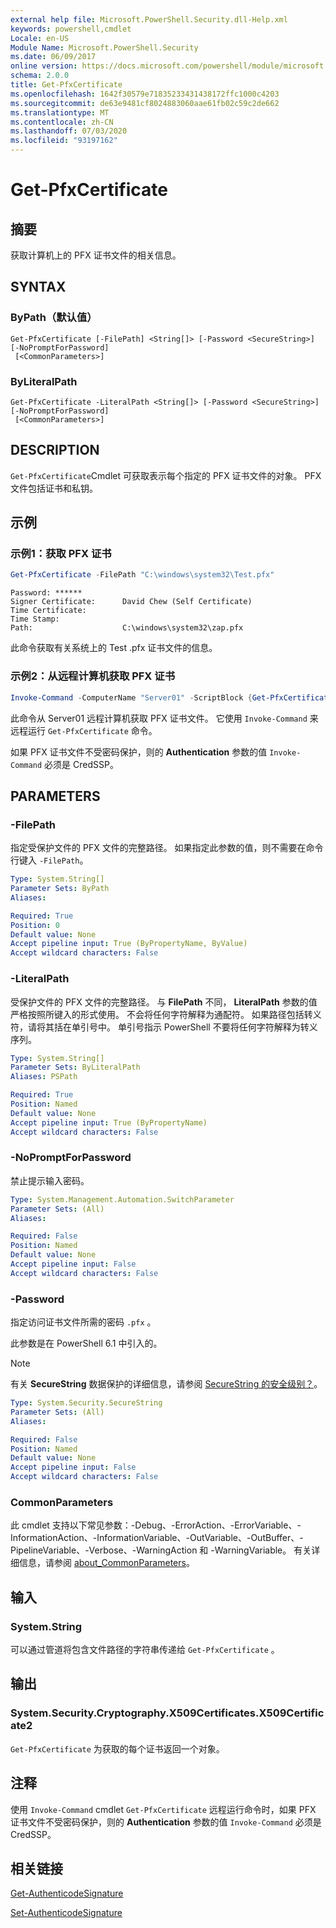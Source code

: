```yaml
---
external help file: Microsoft.PowerShell.Security.dll-Help.xml
keywords: powershell,cmdlet
Locale: en-US
Module Name: Microsoft.PowerShell.Security
ms.date: 06/09/2017
online version: https://docs.microsoft.com/powershell/module/microsoft.powershell.security/get-pfxcertificate?view=powershell-7&WT.mc_id=ps-gethelp
schema: 2.0.0
title: Get-PfxCertificate
ms.openlocfilehash: 1642f30579e71835233431438172ffc1000c4203
ms.sourcegitcommit: de63e9481cf8024883060aae61fb02c59c2de662
ms.translationtype: MT
ms.contentlocale: zh-CN
ms.lasthandoff: 07/03/2020
ms.locfileid: "93197162"
---
```

# Get-PfxCertificate

## 摘要
获取计算机上的 PFX 证书文件的相关信息。

## SYNTAX

### ByPath（默认值）

```
Get-PfxCertificate [-FilePath] <String[]> [-Password <SecureString>] [-NoPromptForPassword]
 [<CommonParameters>]
```

### ByLiteralPath

```
Get-PfxCertificate -LiteralPath <String[]> [-Password <SecureString>] [-NoPromptForPassword]
 [<CommonParameters>]
```

## DESCRIPTION

`Get-PfxCertificate`Cmdlet 可获取表示每个指定的 PFX 证书文件的对象。
PFX 文件包括证书和私钥。

## 示例

### 示例1：获取 PFX 证书

```powershell
Get-PfxCertificate -FilePath "C:\windows\system32\Test.pfx"
```

```output
Password: ******
Signer Certificate:      David Chew (Self Certificate)
Time Certificate:
Time Stamp:
Path:                    C:\windows\system32\zap.pfx
```

此命令获取有关系统上的 Test .pfx 证书文件的信息。

### 示例2：从远程计算机获取 PFX 证书

```powershell
Invoke-Command -ComputerName "Server01" -ScriptBlock {Get-PfxCertificate -FilePath "C:\Text\TestNoPassword.pfx"} -Authentication CredSSP
```

此命令从 Server01 远程计算机获取 PFX 证书文件。 它使用 `Invoke-Command` 来远程运行 `Get-PfxCertificate` 命令。

如果 PFX 证书文件不受密码保护，则的 **Authentication** 参数的值 `Invoke-Command` 必须是 CredSSP。

## PARAMETERS

### -FilePath

指定受保护文件的 PFX 文件的完整路径。 如果指定此参数的值，则不需要在命令行键入 `-FilePath`。

```yaml
Type: System.String[]
Parameter Sets: ByPath
Aliases:

Required: True
Position: 0
Default value: None
Accept pipeline input: True (ByPropertyName, ByValue)
Accept wildcard characters: False
```

### -LiteralPath

受保护文件的 PFX 文件的完整路径。 与 **FilePath** 不同， **LiteralPath** 参数的值严格按照所键入的形式使用。 不会将任何字符解释为通配符。 如果路径包括转义符，请将其括在单引号中。 单引号指示 PowerShell 不要将任何字符解释为转义序列。

```yaml
Type: System.String[]
Parameter Sets: ByLiteralPath
Aliases: PSPath

Required: True
Position: Named
Default value: None
Accept pipeline input: True (ByPropertyName)
Accept wildcard characters: False
```

### -NoPromptForPassword

禁止提示输入密码。

```yaml
Type: System.Management.Automation.SwitchParameter
Parameter Sets: (All)
Aliases:

Required: False
Position: Named
Default value: None
Accept pipeline input: False
Accept wildcard characters: False
```

### -Password

指定访问证书文件所需的密码 `.pfx` 。

此参数是在 PowerShell 6.1 中引入的。

> [!NOTE]
> 有关 **SecureString** 数据保护的详细信息，请参阅 [SecureString 的安全级别？](/dotnet/api/system.security.securestring#how-secure-is-securestring)。

```yaml
Type: System.Security.SecureString
Parameter Sets: (All)
Aliases:

Required: False
Position: Named
Default value: None
Accept pipeline input: False
Accept wildcard characters: False
```

### CommonParameters

此 cmdlet 支持以下常见参数：-Debug、-ErrorAction、-ErrorVariable、-InformationAction、-InformationVariable、-OutVariable、-OutBuffer、-PipelineVariable、-Verbose、-WarningAction 和 -WarningVariable。 有关详细信息，请参阅 [about_CommonParameters](https://go.microsoft.com/fwlink/?LinkID=113216)。

## 输入

### System.String

可以通过管道将包含文件路径的字符串传递给 `Get-PfxCertificate` 。

## 输出

### System.Security.Cryptography.X509Certificates.X509Certificate2

`Get-PfxCertificate` 为获取的每个证书返回一个对象。

## 注释

使用 `Invoke-Command` cmdlet `Get-PfxCertificate` 远程运行命令时，如果 PFX 证书文件不受密码保护，则的 **Authentication** 参数的值 `Invoke-Command` 必须是 CredSSP。

## 相关链接

[Get-AuthenticodeSignature](Get-AuthenticodeSignature.md)

[Set-AuthenticodeSignature](Set-AuthenticodeSignature.md)
